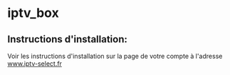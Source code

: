 # iptv_box

## Instructions d'installation:

Voir les instructions d'installation sur la page de votre compte à l'adresse www.iptv-select.fr
